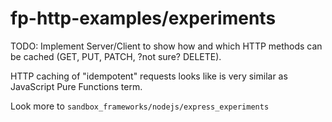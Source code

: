 fp-http-examples/experiments
===

TODO: Implement Server/Client to show how and which HTTP methods can be cached (GET, PUT, PATCH, ?not sure? DELETE).

HTTP caching of "idempotent" requests looks like is very similar as JavaScript Pure Functions term.

Look more to `sandbox_frameworks/nodejs/express_experiments`
